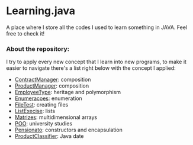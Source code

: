 # Learning.java
A place where I store all the codes I used to learn something in JAVA. Feel free to check it!
### About the repository:
I try to apply every new concept that I learn into new programs, to make it easier to navigate there's a list right below with the concept I applied:

- [ContractManager](https://github.com/ssumik/Learning.java/tree/main/ContractManager): composition
- [ProductManager](https://github.com/ssumik/Learning.java/tree/main/ProductManager): composition
- [EmployeeType](https://github.com/ssumik/Learning.java/tree/main/EmployeeType): heritage and polymorphism
- [Enumeracoes](https://github.com/ssumik/Learning.java/tree/main/Enumeracoes): enumeration
- [FileTest](https://github.com/ssumik/Learning.java/tree/main/FileTest): creating files
- [ListExecise](https://github.com/ssumik/Learning.java/tree/main/ListExecise): lists
- [Matrizes](https://github.com/ssumik/Learning.java/tree/main/Matrizes): multidimensional arrays
- [POO](https://github.com/ssumik/Learning.java/tree/main/POO): university studies
- [Pensionato](https://github.com/ssumik/Learning.java/tree/main/Pensionato): constructors and encapsulation
- [ProductClassifier](https://github.com/ssumik/Learning.java/tree/main/ProductClassifier): Java date
